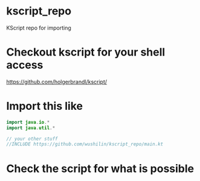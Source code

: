 # kscript_repo
KScript repo for importing

# Checkout kscript for your shell access
https://github.com/holgerbrandl/kscript/

# Import this like
```kotlin
import java.io.*
import java.util.*

// your other stuff
//INCLUDE https://github.com/wushilin/kscript_repo/main.kt
```

# Check the script for what is possible
